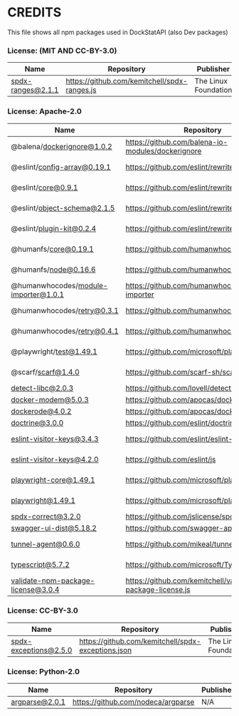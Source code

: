 # CREDITS

This file shows all npm packages used in DockStatAPI (also Dev packages)
### License: (MIT AND CC-BY-3.0)

| Name | Repository | Publisher |
|------|-------------|-----------|
| spdx-ranges@2.1.1 | https://github.com/kemitchell/spdx-ranges.js | The Linux Foundation |


### License: Apache-2.0

| Name | Repository | Publisher |
|------|-------------|-----------|
| @balena/dockerignore@1.0.2 | https://github.com/balena-io-modules/dockerignore | N/A |
| @eslint/config-array@0.19.1 | https://github.com/eslint/rewrite | Nicholas C. Zakas |
| @eslint/core@0.9.1 | https://github.com/eslint/rewrite | Nicholas C. Zakas |
| @eslint/object-schema@2.1.5 | https://github.com/eslint/rewrite | Nicholas C. Zakas |
| @eslint/plugin-kit@0.2.4 | https://github.com/eslint/rewrite | Nicholas C. Zakas |
| @humanfs/core@0.19.1 | https://github.com/humanwhocodes/humanfs | Nicholas C. Zakas |
| @humanfs/node@0.16.6 | https://github.com/humanwhocodes/humanfs | Nicholas C. Zakas |
| @humanwhocodes/module-importer@1.0.1 | https://github.com/humanwhocodes/module-importer | Nicholas C. Zaks |
| @humanwhocodes/retry@0.3.1 | https://github.com/humanwhocodes/retry | Nicholas C. Zaks |
| @humanwhocodes/retry@0.4.1 | https://github.com/humanwhocodes/retry | Nicholas C. Zaks |
| @playwright/test@1.49.1 | https://github.com/microsoft/playwright | Microsoft Corporation |
| @scarf/scarf@1.4.0 | https://github.com/scarf-sh/scarf-js | Scarf Systems |
| detect-libc@2.0.3 | https://github.com/lovell/detect-libc | Lovell Fuller |
| docker-modem@5.0.3 | https://github.com/apocas/docker-modem | Pedro Dias |
| dockerode@4.0.2 | https://github.com/apocas/dockerode | Pedro Dias |
| doctrine@3.0.0 | https://github.com/eslint/doctrine | N/A |
| eslint-visitor-keys@3.4.3 | https://github.com/eslint/eslint-visitor-keys | Toru Nagashima |
| eslint-visitor-keys@4.2.0 | https://github.com/eslint/js | Toru Nagashima |
| playwright-core@1.49.1 | https://github.com/microsoft/playwright | Microsoft Corporation |
| playwright@1.49.1 | https://github.com/microsoft/playwright | Microsoft Corporation |
| spdx-correct@3.2.0 | https://github.com/jslicense/spdx-correct.js | N/A |
| swagger-ui-dist@5.18.2 | https://github.com/swagger-api/swagger-ui | N/A |
| tunnel-agent@0.6.0 | https://github.com/mikeal/tunnel-agent | Mikeal Rogers |
| typescript@5.7.2 | https://github.com/microsoft/TypeScript | Microsoft Corp. |
| validate-npm-package-license@3.0.4 | https://github.com/kemitchell/validate-npm-package-license.js | Kyle E. Mitchell |


### License: CC-BY-3.0

| Name | Repository | Publisher |
|------|-------------|-----------|
| spdx-exceptions@2.5.0 | https://github.com/kemitchell/spdx-exceptions.json | The Linux Foundation |


### License: Python-2.0

| Name | Repository | Publisher |
|------|-------------|-----------|
| argparse@2.0.1 | https://github.com/nodeca/argparse | N/A |


